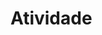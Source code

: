 <!DOCTYPE html>
<html lang="pt-br">
<head>
    <meta charset="UTF-8">
    <meta http-equiv="X-UA-Compatible" content="IE=edge">
    <meta name="viewport" content="width=device-width, initial-scale=1.0">
    <title>Calcule</title>
</head>
<body>
    <h1>
        Atividade
    </h1>
    <script>
        var n = Number(window.prompt('Qual número será trabalhado ?'))

        document.write(`O número digitado foi: ${n}! <br/>`)  

        document.write(`A soma deste número a ele mesmo é igual a ${n+n}!<br/>`)

        document.write(`A multiplicação deste novo valor por 4 é igual a ${(n+n)*4}<br/>`)

        
        document.write(`A divisão deste resultado por 8 é igual a ${((n+n)*4)/8}`)
    </script>
    
</body>
</html>
